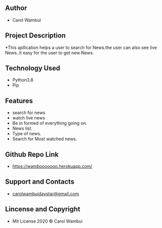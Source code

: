 ## Author
* Carol Wambui
## Project Description
*This apllication helps a user to search for News.the user can also see live News..lt easy for the user to get new News.
## Technology Used
* Python3.8
* Pip
## Features
* search for news
* watch live news
* Be in formed of everything going on.
* News list.
* Type of news.
* Search for Most watched news.
## Github Repo Link
* https://wambooooooo.herokuapp.com/
## Support and Contacts
* carolwambuidaystar@gmail.com
## Lincense and Copyright
* Mit License 2020 © Carol Wambui